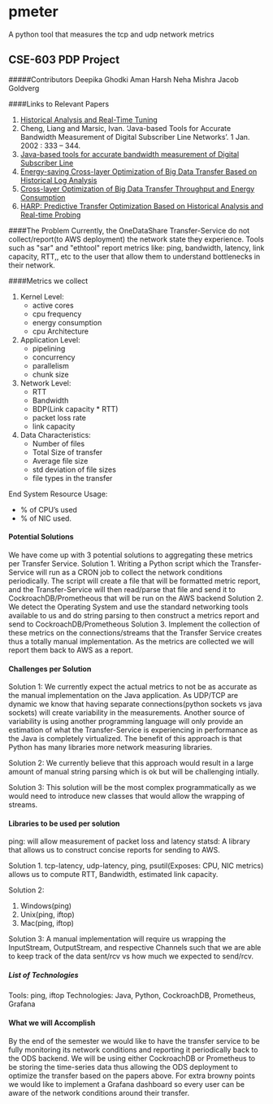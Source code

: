 # pmeter
A python tool that measures the tcp and udp network metrics

## CSE-603 PDP Project
#####Contributors
Deepika Ghodki
Aman Harsh
Neha Mishra
Jacob Goldverg

####Links to Relevant Papers
1. [Historical Analysis and Real-Time Tuning](https://cse.buffalo.edu/faculty/tkosar/papers/jrnl_tpds_2018.pdf)
2. Cheng, Liang and Marsic, Ivan. ‘Java-based Tools for Accurate Bandwidth Measurement of Digital Subscriber Line Networks’. 1 Jan. 2002 : 333 – 344.
3. [Java-based tools for accurate bandwidth measurement of Digital Subscriber Line](https://www.researchgate.net/publication/237325992_Java-based_tools_for_accurate_bandwidth_measurement_of_Digital_Subscriber_Line)
4. [Energy-saving Cross-layer Optimization of Big Data Transfer Based on Historical Log Analysis](https://arxiv.org/pdf/2104.01192.pdf)
5. [Cross-layer Optimization of Big Data Transfer Throughput and Energy Consumption](https://par.nsf.gov/servlets/purl/10113313)
6. [HARP: Predictive Transfer Optimization Based on Historical Analysis and Real-time Probing](https://cse.buffalo.edu/faculty/tkosar/papers/sc_2016.pdf)

####The Problem
Currently, the OneDataShare Transfer-Service do not collect/report(to AWS deployment) the network state they experience. Tools such as "sar" and "ethtool" report metrics like: ping, bandwidth, latency, link capacity, RTT,, etc to the user that allow them to understand bottlenecks in their network.

####Metrics we collect
1. Kernel Level: 
   * active cores
   * cpu frequency
   * energy consumption
   * cpu Architecture 
2. Application Level: 
   * pipelining
   * concurrency
   * parallelism
   * chunk size
3. Network Level:
   * RTT
   * Bandwidth 
   * BDP(Link capacity * RTT)
   * packet loss rate
   * link capacity
4. Data Characteristics: 
   * Number of files
   * Total Size of transfer
   * Average file size
   * std deviation of file sizes
   * file types in the transfer
    
End System Resource Usage: 
   * % of CPU’s used 
   * % of NIC used.

#### Potential Solutions
We have come up with 3 potential solutions to aggregating these metrics per Transfer Service.
Solution 1. Writing a Python script which the Transfer-Service will run as a CRON job to collect the network conditions periodically. The script will create a file that will be formatted metric report, and the Transfer-Service will then read/parse that file and send it to CockroachDB/Prometheous that will be run on the AWS backend
Solution 2. We detect the Operating System and use the standard networking tools available to us and do string parsing to then construct a metrics report and send to CockroachDB/Prometheous
Solution 3. Implement the collection of these metrics on the connections/streams that the Transfer Service creates thus a totally manual implementation. As the metrics are collected we will report them back to AWS as a report.

#### Challenges per Solution

Solution 1: We currently expect the actual metrics to not be as accurate as the manual implementation on the Java application. As UDP/TCP are dynamic we know that having separate connections(python sockets vs java sockets) will create variability in the measurements. Another source of variability is using another programming language will only provide an estimation of what the Transfer-Service is experiencing in performance as the Java is completely virtualized. 
The benefit of this approach is that Python has many libraries more network measuring libraries.  

Solution 2:
We currently believe that this approach would result in a large amount of manual string parsing which is ok but will be challenging intially.

Solution 3:
This solution will be the most complex programmatically as we would need to introduce new classes that would allow the wrapping of streams.

#### Libraries to be used per solution
ping: will allow measurement of packet loss and latency
statsd: A library that allows us to construct concise reports for sending to AWS.

Solution 1. tcp-latency, udp-latency, ping, psutil(Exposes: CPU, NIC metrics) allows us to compute RTT, Bandwidth, estimated link capacity.

Solution 2: 
1. Windows(ping) 
2. Unix(ping, iftop)
3. Mac(ping, iftop)

Solution 3:
A manual implementation will require us wrapping the InputStream, OutputStream, and respective Channels such that we are able to keep track of the data sent/rcv vs how much we expected to send/rcv.

##### List of Technologies
Tools: ping, iftop
Technologies: Java, Python, CockroachDB, Prometheus, Grafana

#### What we will Accomplish
By the end of the semester we would like to have the transfer service to be fully monitoring its network conditions and reporting it periodically back to the ODS backend.
We will be using either CockroachDB or Prometheus to be storing the time-series data thus allowing the ODS deployment to optimize the transfer based on the papers above.
For extra browny points we would like to implement a Grafana dashboard so every user can be aware of the network conditions around their transfer.
